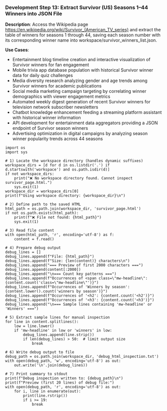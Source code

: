### Development Step 13: Extract Survivor (US) Seasons 1–44 Winners into JSON File

**Description**: Access the Wikipedia page https://en.wikipedia.org/wiki/Survivor_(American_TV_series) and extract the table of winners for seasons 1 through 44, saving each season number with its corresponding winner name into workspace/survivor_winners_list.json.

**Use Cases**:
- Entertainment blog timeline creation and interactive visualization of Survivor winners for fan engagement
- Mobile trivia app database population with historical Survivor winner data for daily quiz challenges
- Media diversity research analyzing gender and age trends among Survivor winners for academic publications
- Social media marketing campaign targeting by correlating winner demographics with viewer engagement metrics
- Automated weekly digest generation of recent Survivor winners for television network subscriber newsletters
- Chatbot knowledge enhancement feeding a streaming platform assistant with historical winner information
- API development for entertainment data aggregators providing a JSON endpoint of Survivor season winners
- Advertising optimization in digital campaigns by analyzing season winner popularity trends across 44 seasons

```
import os
import sys

# 1) Locate the workspace directory (handles dynamic suffixes)
workspace_dirs = [d for d in os.listdir('.') if d.startswith('workspace') and os.path.isdir(d)]
if not workspace_dirs:
    print("❌ No workspace directory found. Cannot inspect survivor_page.html.")
    sys.exit(1)
workspace_dir = workspace_dirs[0]
print(f"Using workspace directory: {workspace_dir}\n")

# 2) Define path to the saved HTML
html_path = os.path.join(workspace_dir, 'survivor_page.html')
if not os.path.exists(html_path):
    print(f"❌ File not found: {html_path}")
    sys.exit(1)

# 3) Read file content
with open(html_path, 'r', encoding='utf-8') as f:
    content = f.read()

# 4) Prepare debug output
debug_lines = []
debug_lines.append(f"File: {html_path}")
debug_lines.append(f"Size: {len(content)} characters\n")
debug_lines.append("=== Preview of first 2000 characters ===")
debug_lines.append(content[:2000])
debug_lines.append("\n=== Count key patterns ===")
debug_lines.append(f"Occurrences of <span class=\"mw-headline\": {content.count('class=\"mw-headline\"')}")
debug_lines.append(f"Occurrences of 'Winners by season': {content.lower().count('winners by season')}")
debug_lines.append(f"Occurrences of '<h2': {content.count('<h2')}")
debug_lines.append(f"Occurrences of '<h3': {content.count('<h3')}")
debug_lines.append("\n=== Sample lines containing 'mw-headline' or 'Winners' ===")

# 5) Extract sample lines for manual inspection
for line in content.splitlines():
    low = line.lower()
    if 'mw-headline' in low or 'winners' in low:
        debug_lines.append(line.strip())
        if len(debug_lines) > 50:  # limit output size
            break

# 6) Write debug output to file
debug_path = os.path.join(workspace_dir, 'debug_html_inspection.txt')
with open(debug_path, 'w', encoding='utf-8') as out:
    out.write('\n'.join(debug_lines))

# 7) Print summary to stdout
print(f"Debug inspection written to: {debug_path}\n")
print(f"Preview (first 20 lines) of debug file:")
with open(debug_path, 'r', encoding='utf-8') as out:
    for i, line in enumerate(out):
        print(line.rstrip())
        if i >= 19:
            break

```